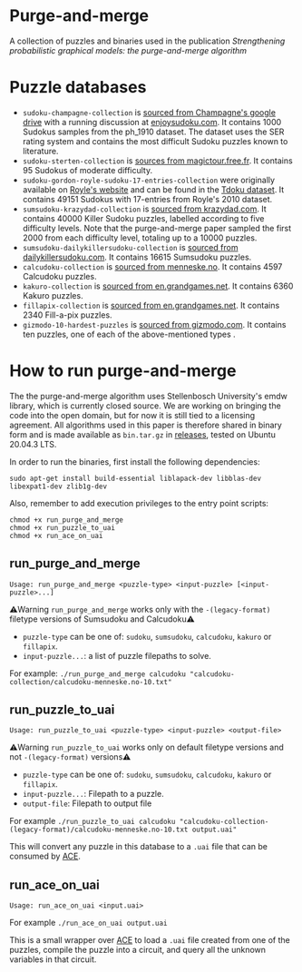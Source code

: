 # Purge-and-merge
A collection of puzzles and binaries used in the publication _Strengthening probabilistic graphical models: the purge-and-merge algorithm_

# Puzzle databases
- `sudoku-champagne-collection` is [sourced from Champagne's google drive](http://drive.google.com/drive/u/0/folders/0B5lH6mGXxWzXTDFRMnVTbGNlZU0) with a running discussion at [enjoysudoku.com](http://forum.enjoysudoku.com/the-hardest-sudokus-new-thread-t6539.html). It contains 1000 Sudokus samples from the ph_1910 dataset. The dataset uses the SER rating system and contains the most difficult Sudoku puzzles known to literature.
- `sudoku-sterten-collection` is [sources from magictour.free.fr](http://magictour.free.fr/top95). It contains 95 Sudokus of moderate difficulty.
- `sudoku-gordon-royle-sudoku-17-entries-collection` were originally available on [Royle's website](https://web.archive.org/web/20120722180233/http://mapleta.maths.uwa.edu.au/~gordon/sudokumin.php) and can be found in the [Tdoku dataset](https://github.com/t-dillon/tdoku/blob/master/data.zip). It contains 49151 Sudokus with 17-entries from Royle's 2010 dataset.
- `sumsudoku-krazydad-collection` is [sourced from krazydad.com](https://krazydad.com/play/killer). It contains 40000 Killer Sudoku puzzles, labelled according to five difficulty levels. Note that the purge-and-merge paper sampled the first 2000 from each difficulty level, totaling up to a 10000 puzzles.
- `sumsudoku-dailykillersudoku-collection` is [sourced from dailykillersudoku.com](www.dailykillersudoku.com). It contains 16615 Sumsudoku puzzles.
- `calcudoku-collection` is [sourced from menneske.no](https://menneske.no/calcudoku/9/eng/index.html). It contains 4597 Calcudoku puzzles.
- `kakuro-collection` is [sourced from en.grandgames.net](https://grandgames.net/kakuro/). It contains 6360 Kakuro puzzles.
- `fillapix-collection` is [sourced from en.grandgames.net](https://en.grandgames.net/mosaic). It contains 2340 Fill-a-pix puzzles.
- `gizmodo-10-hardest-puzzles` is [sourced from gizmodo.com](https://gizmodo.com/can-you-solve-the-10-hardest-logic-puzzles-ever-created-1064112665). It contains ten puzzles, one of each of the above-mentioned types .

# How to run purge-and-merge
The the purge-and-merge algorithm uses Stellenbosch University's emdw library, which is currently closed source. We are working on bringing the code into the open domain, but for now it is still tied to a licensing  agreement. All algorithms used in this paper is therefore shared in binary form and is made available as `bin.tar.gz` in [releases](https://github.com/heetbeet/purge-and-merge/releases/latest), tested on Ubuntu 20.04.3 LTS.

In order to run the binaries, first install the following dependencies:

    sudo apt-get install build-essential liblapack-dev libblas-dev libexpat1-dev zlib1g-dev
    
Also, remember to add execution privileges to the entry point scripts:

    chmod +x run_purge_and_merge
    chmod +x run_puzzle_to_uai
    chmod +x run_ace_on_uai

## run_purge_and_merge
`Usage: run_purge_and_merge <puzzle-type> <input-puzzle> [<input-puzzle>...]`

⚠️Warning `run_purge_and_merge` works only with the `-(legacy-format)` filetype versions of Sumsudoku and Calcudoku⚠️ 

- `puzzle-type` can be one of: `sudoku`, `sumsudoku`, `calcudoku`, `kakuro` or `fillapix`. 
- `input-puzzle...`: a list of puzzle filepaths to solve.

For example: `./run_purge_and_merge calcudoku "calcudoku-collection/calcudoku-menneske.no-10.txt"`

## run_puzzle_to_uai
`Usage: run_puzzle_to_uai <puzzle-type> <input-puzzle> <output-file>`

⚠️Warning `run_puzzle_to_uai` works only on default filetype versions and not `-(legacy-format)` versions⚠️

- `puzzle-type` can be one of: `sudoku`, `sumsudoku`, `calcudoku`, `kakuro` or `fillapix`. 
- `input-puzzle...`: Filepath to a puzzle.
- `output-file`: Filepath to output file

For example `./run_puzzle_to_uai calcudoku "calcudoku-collection-(legacy-format)/calcudoku-menneske.no-10.txt output.uai"`

This will convert any puzzle in this database to a `.uai` file that can be consumed by [ACE](http://reasoning.cs.ucla.edu/ace/).

## run_ace_on_uai
`Usage: run_ace_on_uai <input.uai>`

For example `./run_ace_on_uai output.uai`

This is a small wrapper over [ACE](http://reasoning.cs.ucla.edu/ace/) to load a `.uai` file created from one of the puzzles, compile the puzzle into a circuit, and query all the unknown variables in that circuit. 
